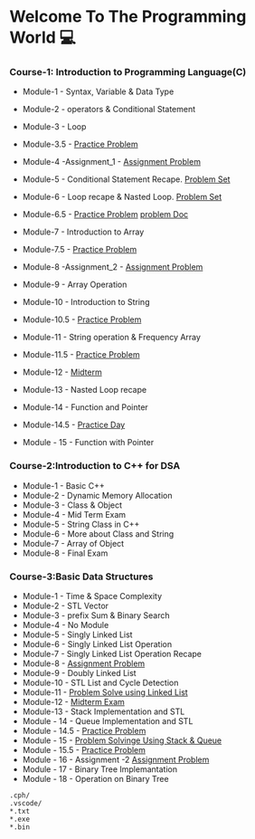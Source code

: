 # Welcome To The Programming World 💻


### Course-1: Introduction to Programming Language(C)
* Module-1 - Syntax, Variable & Data Type
* Module-2 - operators & Conditional Statement
* Module-3 - Loop
* Module-3.5 -  [Practice Problem](https://www.hackerrank.com/contests/module-3-5-practice-a-introduction-to-c-programming-a-batch-04/challenges)

* Module-4 -Assignment_1 -  [Assignment Problem](https://www.hackerrank.com/contests/assignment-01-a-introduction-to-c-programming-a-batch-04/challenges)


* Module-5 - Conditional Statement Recape. [Problem Set](https://docs.google.com/document/d/1bepRhM8ttF05-c0SjXgKdNvy6w49Ezx3HgDGbPsg7QQ/edit)

* Module-6 - Loop recape & Nasted Loop. [Problem Set](https://docs.google.com/document/d/17ohkmyVo-smCrYJsEPHv4om6VPT0igi1CCSRp0Psb8U/edit)

* Module-6.5 -  [Practice Problem](https://codeforces.com/group/MWSDmqGsZm/contest/326175) [problem Doc](https://docs.google.com/document/d/13WAjf3c91H1A0yiNvVVcp_ld7kx6ZBvFdWPvaq-16k8/edit)

* Module-7 - Introduction to Array
* Module-7.5 - [Practice Problem](https://codeforces.com/group/MWSDmqGsZm/contest/219774)

* Module-8 -Assignment_2 -  [Assignment Problem](https://www.hackerrank.com/contests/assignment-02-a-introduction-to-c-programming-a-batch-04/challenges)

* Module-9 - Array Operation
* Module-10 - Introduction to String
* Module-10.5 - [Practice Problem](https://docs.google.com/document/d/1geZ2RYI0CXKm3O0Y5O9643MR8tlf82G_ozJexc06RrA/edit)

* Module-11 - String operation & Frequency Array
* Module-11.5 - [Practice Problem](https://docs.google.com/document/d/1PT2CA2uPXJ9p85RQ4pXazgu-NgCX9ROqbB9KqmJxFGQ/edit)

* Module-12 - [Midterm](https://www.hackerrank.com/contests/mid-term-a-introduction-to-c-programming-a-batch-04/challenges)

* Module-13 - Nasted Loop recape
* Module-14 - Function and Pointer
* Module-14.5 - [Practice Day](https://docs.google.com/document/d/1uzoOl9K0McJaxyy_o0p4la_sGCC8A-O8/edit) 
* Module - 15 - Function with Pointer



### Course-2:Introduction to C++ for DSA
* Module-1 - Basic C++
* Module-2 - Dynamic Memory Allocation
* Module-3 - Class & Object
* Module-4 - Mid Term Exam
* Module-5 - String Class in C++
* Module-6 - More about Class and String
* Module-7 - Array of Object
* Module-8 - Final Exam


### Course-3:Basic Data Structures
* Module-1 - Time & Space Complexity
* Module-2 - STL Vector
* Module-3 - prefix Sum & Binary Search
* Module-4 - No Module
* Module-5 - Singly Linked List
* Module-6 - Singly Linked List Operation
* Module-7 - Singly Linked List Operation Recape
* Module-8 - [Assignment Problem](https://www.hackerrank.com/contests/assignment-01-a-basic-data-structures-a-batch-04/challenges)
* Module-9 - Doubly Linked List
* Module-10 - STL List and Cycle Detection
* Module-11 - [Problem Solve using Linked List](https://docs.google.com/document/d/18eGNn5j7SpEy0CHFwZt6MuhLv_EkzCdl/edit)
* Module-12 - [Midterm Exam](https://www.hackerrank.com/contests/mid-term-exam-a-basic-data-structures-a-batch-04/challenges)
* Module-13 - Stack Implementation and STL
* Module - 14 - Queue Implementation and STL
* Module - 14.5 - [Practice Problem]()
* Module - 15 - [Problem Solvinge Using Stack & Queue](https://docs.google.com/document/d/1dt0sQcqtezoJzJwlJMakyXAF2cJUr_x-/edit)
* Module - 15.5 - [Practice Problem](https://docs.google.com/document/d/1Ss593vxUXekTF6ueFeBgUL47kXtJVV2Y/edit)
* Module - 16 - Assignment -2 [Assignment Problem](https://www.hackerrank.com/contests/assignment-03-a-basic-data-structures-a-batch-04/challenges)
* Module - 17 - Binary Tree Implemantation
* Module - 18 - Operation on Binary Tree 



 ```
 .cph/
.vscode/
*.txt
*.exe
*.bin
 ```
 
